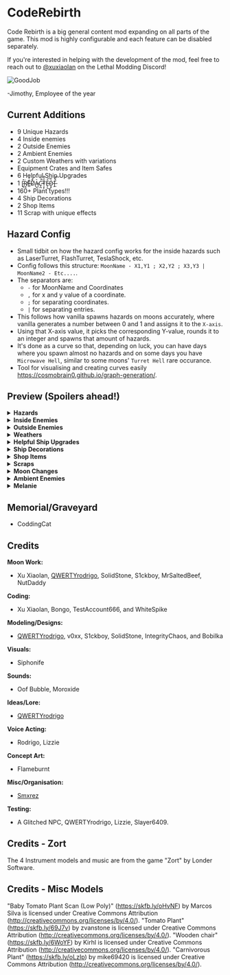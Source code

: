 # CodeRebirth

Code Rebirth is a big general content mod expanding on all parts of the game. This mod is highly configurable and each feature can be disabled separately.

If you're interested in helping with the development of the mod, feel free to reach out to [@xuxiaolan](https://discord.com/channels/1168655651455639582/1241786100201160784) on the Lethal Modding Discord!

![GoodJob](https://i.postimg.cc/9Mr5sSZj/image.png)

-Jimothy, Employee of the year

## Current Additions

- 9 Unique Hazards
- 4 Inside enemies
- 2 Outside Enemies
- 2 Ambient Enemies
- 2 Custom Weathers with variations
- Equipment Crates and Item Safes
- 6 Helpful Ship Upgrades
- 1 [̷͈̇̂ͅṘ̸̮̯E̶̺͊͛́D̸̨̉̌̃Ą̴̭͛C̵̨̪͑̈́̚Ṭ̵̝̙͋͂͊Ê̵̞̣͜͠D̷̝̟͛̈]̶̫͋̐͠
- 160+ Plant types!!!
- 4 Ship Decorations
- 2 Shop Items
- 11 Scrap with unique effects

## Hazard Config

- Small tidbit on how the hazard config works for the inside hazards such as LaserTurret, FlashTurret, TeslaShock, etc.
- Config follows this structure: `MoonName - X1,Y1 ; X2,Y2 ; X3,Y3 | MoonName2 - Etc....`.
- The separators are:
  - `-` for MoonName and Coordinates
  - `,` for x and y value of a coordinate.
  - `;` for separating coordinates.
  - `|` for separating entries.
- This follows how vanilla spawns hazards on moons accurately, where vanilla generates a number between 0 and 1 and assigns it to the `X-axis`.
- Using that X-axis value, it picks the corresponding Y-value, rounds it to an integer and spawns that amount of hazards.
- It's done as a curve so that, depending on luck, you can have days where you spawn almost no hazards and on some days you have `Microwave Hell`, similar to some moons' `Turret Hell` rare occurance.
- Tool for visualising and creating curves easily <https://cosmobrain0.github.io/graph-generation/>.

## Preview (Spoilers ahead!)

</details>

<details>
  <summary><strong>Hazards</strong></summary>

### Bug Zapper

![BZ](https://i.postimg.cc/GpGRtvjj/image.png)

> Designation : Bug Zapper  
> Objective : Pest Control  
>
> These giant electric zappers, capable of delivering fatal electric shocks, were instrumental in the protection of valuable assets. After detecting a threat, the giant tesla coil would charge up before delivering a strong shock, deterring or killing any attackers.  
> [Final Recorded Equipment Transmission]  
> [ERROR] Software critical failure - Objective updated : Zap metal carrier, Zap bug, Zap, Zap, Zap.

### Laser Turret

![LT](https://i.postimg.cc/1t3v2Q4N/image.png)

> Designation : Laser Assisted Soil Excavation Rig (L.A.S.E.R.)  
> Objective : Mine and Extract minerals
>
> The L.A.S.E.R. is the back bone of mining operations, this experimental tech uses a massive carved ruby that focuses light into a single point creating a laser capable of melting solid rock. Energy efficient and powerful, this device is instrumental in the quick extraction of ores.  
> [Final Recorded Equipment Transmission]  
> [ERROR] Software critical failure - Objective updated : Spin, Mine, Spin, Mine,Spin, Mine.

### Industrial Fan

![IF](https://i.postimg.cc/htGbKrcH/image.png)

> Designation : Industrial Fan  
> Objective : Aeration  
>
> These giant industrial fans were used for aeration during mining operations, keeping dust off equipment and keeping crewmates cooled down. The fan's automated system would control fan speed by detecting the amount of dust, gas and other various aerosols.  
> [Final Recorded Equipment Transmission]  
> [ERROR] Software critical failure - Objective updated : Fan Speed - Max, Maximum aeration mode - 360 degree coverage  

### Functional Microwave

![FM](https://i.postimg.cc/x84jMnNG/image.png)

> Designation : Experimental Microwave  
> Objective : Microwave rock
>
> These modified microwave ovens were used alongside L.A.S.E.R. devices to help in the mining operation. Using a modified power supply, the microwave shoots high microwave radiation at rocky surfaces to weaken and fracture surfaces. Once a surface is weakened by an automated microwave, the mining crew can start extraction using manual tools and L.A.S.E.R devices.  
> [Final Recorded Equipment Transmission]  
> [ERROR] Software critical failure  
> [Log] Crewmate found with content of 6% various minerals  
> [Update] Weaken minerals from crewmate  
> [Update] Objective updated : Microwave crewmate

### Flash Turret

![FT](https://i.postimg.cc/FH9mzY6t/image.png)

> Designation : WunderFoto Pro Flash Camera  
> Objective : Survey and Photograph
>
> The WunderFoto Pro Flash Cameras were deployed early on into mining operations to survey the local terrain for ores and photograph local wildlife for research purposes. These state of the art cameras are controlled by the latest company software with a reliable AI that will photograph and send data directly to the ship.  
> [Final Recorded Equipment Transmission]  
> [ERROR] Software critical failure - Objective updated : photograph crew, photograph crew, photograph crew, photograph crew.

### Bear Trap

![BT](https://i.postimg.cc/xdF738T4/image.png)

> Designation : Bear Trap  
> Objective : Wildlife control  
>
> These old mechanical bear traps, rusty but reliable, were used as a defensive measure against the local hostile wildlife trying to interrupt mining operations.  
>
> [Final Recorded Equipment Transmission]  
> N/A

### Air Control Unit

![ACU](https://i.postimg.cc/jS9Rj24y/image.png)

> Designation : Air Control Unit  
> Objective : Shoot down threats  
>
> An old heavy anti air canon repurposed for shooting down airborne threats. These were the last defense measure against hostile wildlife during mining operations. The AC unit uses a powerful pneumatic system that compresses surrounding air to launch heavy air seeking projectiles.  
> [Final Recorded Equipment Transmission]  
> [ERROR] Software critical failure - Objective updated : Clear skies

### Item Crate

![ICW](https://i.postimg.cc/3Jz8Lfy1/image.png)
![SW](https://i.postimg.cc/k4NV8KT0/image.png)
![ICWM](https://i.postimg.cc/T2nKcWSF/image.png)
![ICMM](https://i.postimg.cc/K8fLDgKx/image.png)

> Safe: Spawns outside and is unlockable with a key, manually open it with the dial to get a random pieces of scrap!
> Metal (Mimic): Will trap you and digest you slowly...
> Wooden: Similar except you keep bashing it! gives you shop items.
> Wooden (Mimic): 20% Chance to replace a normal wooden crate with a mimic'd one...
</details>

<details>
  <summary><strong>Inside Enemies</strong></summary>

### Jimothy (Transporter)

![Jim](https://i.postimg.cc/mD7ZxNL2/image.png)

> Carries around hazards and crates, inside and outside, and relocates them.
> Due to his cheap circuits frying, he think he's doing a good job.
> I'd keep an eye out on where he's going...

### Scrap-E (Janitor)

![SE](https://i.postimg.cc/rm7NwbLB/image.png)

> A different take on the hoarding bug mechanic, will not be very happy if he sees you littering.
> The green one is bald.

### Puppeteer (Manor Lord)

![ML](https://i.postimg.cc/FsPQfn1J/image.png)
![VP](https://i.postimg.cc/0NCXZC41/image.png)

> Once betrayed, he haunts the mansion looking for the one who backstabbed him.
> On player contact, stabs the player with his pin and spawns a voodoo puppet following the player anywhere.
> If the puppet is damaged by any source, turret, landmine, other enemies, players, etc, the player would also be damaged.
> Keep your puppet safe.

### Duck Song

![DS](https://i.postimg.cc/1zw6FNrm/image.png)
![DB1](https://i.postimg.cc/kGpDznvY/image.png)
![DB2](https://i.postimg.cc/YqThxC9h/image.png)
![DB3](https://i.postimg.cc/LXhp7jQR/image.png)

> Gives a quest to find grapes to a player. Won't butcher you in any way whatsoever...
> The one and only duck from the hit DUCK song.
> and he waddled away, waddle waddle waddle... till the very next day bam bam bam bum ba ra ra bam.
</details>

<details>
  <summary><strong>Outside Enemies</strong></summary>

### Redwood Titan

![RT](https://i.postimg.cc/FHXjYh5p/image-removebg.png)

> Stomps around outside, crushing anything in its way
> Staying too close may prompt aggressive behavior.

### Carnivorous Plant

![CarnPlant](https://i.postimg.cc/d0xDgKFr/image.png)

</details>

<details>
  <summary><strong>Weathers</strong></summary>

### Windy

![WS](https://i.postimg.cc/c4W1tk0s/image.png)

> Disastrous weather where the player is pulled and thrown by different types of tornados.
> Decreases outdoor and daytime power by 3 each and increases indoor power by 6. 

### Meteor Shower

![MS](https://i.postimg.cc/Nf2FR2r4/image.png)

> World-ending weather where the world will slowly crumble as time goes on, but with the potential for rare crystals to spawn.
> Decreases outdoor and daytime power by 3 each and increases indoor power by 6.

</details>

<details>
  <summary><strong>Helpful Ship Upgrades</strong></summary>

### Shockwave Gal (SWRD-1)

![ShG1](https://i.postimg.cc/0y6MVyXk/image.png)

> Strong and Reliable, this robotic assistant can carry items back to the ship and kill enemies

### Seamine Gal (SEA-M1)

![SeG](https://i.postimg.cc/dt3jKvNX/image.png)

> A mix of Mechanical and biological components, gives players the ability to detect surrounding hazards and enemies through its sonar ping.
> Combat based robot, Attacks and kills enemies, its blast is strong enough to kill "unkillable" enemies.
> Attack charges recharge in orbit or when a key is used on her belt!

### Terminal Gal (DAISY)

![TeG](https://i.postimg.cc/5tyVBXsg/image.png)

> Utility based robot that has a few special abilities!
> Emergency teleport right back to the ship with a long cooldown.
> Immediate recharging of any held item.
> Unlock any door or safe!

### Cruiser Gal (MISS CRUISER)

![CrG](https://i.postimg.cc/8c8rvQmp/image.png)

> Utility based robot that holds unlimited scrap and follows you around!
> Can lead you into entrances both inside and outside.
> Has a special little tune included.

### 999 Gal (LIZ-ZIE)

![LIZ](https://i.postimg.cc/nzS1XSXT/image.png)

> Friendly Gelatinous smile dressed as a nurse that heals players that interact with her.
> Can also revive players nearby.
> Recharges on orbit or on quota depending on config.
> Highly configurable.

### Shrimp Dispenser

![SD](https://i.postimg.cc/SNnzQNLB/image.png)

> Dispenses Shrimp that deals 3 damage to enemies and 60 damage to players.
> One time use unless you dispense another.
> Dropping the Shrimp despawns it.
> Inspired by the shrimp from lockdown protocol, it's a lovely game.
</details>
<details>
  <summary><strong>Ship Decorations</strong></summary>

![SB](https://i.postimg.cc/mZJGVMzg/image.png)

> AIRCONTROL, BEARTRAP, HERMIT and CLEANER.
> Animated Ship decorations, no practical use.
> Zedfox not included.
</details>
<details>
  <summary><strong>Shop Items</strong></summary>

### Hoverboard

![HB](https://i.postimg.cc/wj6mw7Nc/hoverboard.png)

> Shop Item that allows you to drift around the world, should be faster than walking speed and allows a boost using sprint.

### Wallet

![W](https://i.postimg.cc/wMBrg32r/imwadadage-removebg-preview.png)

> Shop Item to get some extra cash for the quota can pick up coins.

</details>

<details>
  <summary><strong>Scraps</strong></summary>

### Guitar

![GU](https://i.postimg.cc/5025L276/Guitar-Icon.png)

> From hit game "Zort", this instrument can be harmonised with the 3 other instruments added for beautiful music.

### Recorder

![RE](https://i.postimg.cc/DwStd7Np/Recorder-Icon.png)

> From hit game "Zort", this instrument can be harmonised with the 3 other instruments added for beautiful music.

### Violin

![VI](https://i.postimg.cc/wT7Wn0k7/Violin-Icon.png)

> From hit game "Zort", this instrument can be harmonised with the 3 other instruments added for beautiful music.

### Accordion

![AC](https://i.postimg.cc/4d0ccbHS/Accordion-Icon.png)

> From hit game "Zort", this instrument can be harmonised with the 3 other instruments added for beautiful music.

### Snow Globe

![SG](https://i.postimg.cc/NfBS0qgy/snowglobe-icon.png)

> Cracked, rare and unique. This Snow Globe is found deep inside of abandoned moons.

### Meteorite (Sapphire)

![MS](https://i.postimg.cc/gJff3RxD/image.png)

### Meteorite (Emerald)

![ME](https://i.postimg.cc/8PsDsz8n/image.png)

### Meteorite (Ruby)

![MR](https://i.postimg.cc/prXbTzmp/image.png)

> Valuable rare Scrap found from the remaining debris of some Meteors.
> Yes I'm aware the ruby looks ass.

### Epic Axe

![EA](https://i.postimg.cc/wxWPFcTY/imwadaage-removebg-preview.png)

> Cool glowy Axe!
> Can crit and deal 2x damage.

### Nature's Mace

![NM](https://i.postimg.cc/zvKF6H00/image.png)

> Mace that uses the power of nature to strike your enemies.
> Heals enemies and players alike (players to 80 hp max, enemies infinitely).
> Can crit and deal 2x damage.

### Spiky Mace

![SM](https://i.postimg.cc/5tr5tSrs/image.png)

> Looks like it would hurt a lot...
> Deals 2 damage by default, very powerful!
> Can crit and deal 2x damage.

### Icy Hammer

![IH](https://i.postimg.cc/G2NsQgQD/image.png)

> With the power of ice, enemies may be slowed down temporarily...
> Can crit and deal 2x damage.

### Pointy Needle

![PN](https://i.postimg.cc/6QfKxn8B/image.png)

> Obtained by defeating the Lord Of The Manor.
> Might have more to it later on.

### Puppet

![PS](https://i.postimg.cc/YSC7kjYg/image.png)

> Obtained by defeating the Manor Lord that puppetted the player.
> It's you, but better!

### Coin

![C](https://i.postimg.cc/cC5bHZ5L/imagwadae-removebg-preview.png)

> Scrap to get some extra cash for the quota, Coin doesn't affect normal-level scrap spawn rates and is not included in the pool normally.
> Rumours say this ancient currency can be used to trade with [INFORMATION NOT AVAILABLE].
</details>
<details>
  <summary><strong>Moon Changes</strong></summary>

### Diverse Flora

![F](https://i.postimg.cc/8C8k191j/image.png)

### Infectious Biomes

![IBCo](https://i.postimg.cc/G380FxFx/image.png)
![IBH](https://i.postimg.cc/wjRJfCfv/image.png)
![IBCr](https://i.postimg.cc/jq3xFLJx/image.png)

</details>
<details>
  <summary><strong>Ambient Enemies</strong></summary>

### Cutiefly

![CF](https://i.postimg.cc/zvmYv21Z/image-207-removebg-preview.png)

> Flies around occasionally resting on the ground. (harmless?????)
> DO NOT APPROACH DO NOT APPROACH [REDACTED].
> ON DEATH IT LIVES YET AGAIN, REBORN A NEW.

### Snailcat

![SC](https://i.postimg.cc/qMzFFhzh/imawadge-removebg-preview.png)

> Roams the land slowly (harmless)

</details>
<details>
  <summary><strong>Melanie</strong></summary>

![MelanieMelicious](https://i.postimg.cc/xd3PhrJ0/grinning-face.png)

> Fear the low value 2 handers

</details>

## Memorial/Graveyard

- CoddingCat

## Credits

**Moon Work:**

- Xu Xiaolan, [QWERTYrodrigo](https://www.youtube.com/watch?v=kHLM5DtR7Vc), SolidStone, S1ckboy, MrSaltedBeef, NutDaddy

**Coding:**

- Xu Xiaolan, Bongo, TestAccount666, and WhiteSpike

**Modeling/Designs:**

- [QWERTYrodrigo](https://www.youtube.com/watch?v=AxE4TltnvjI), v0xx, S1ckboy, SolidStone, IntegrityChaos, and Bobilka

**Visuals:**

- Siphonife

**Sounds:**

- Oof Bubble, Moroxide

**Ideas/Lore:**

- [QWERTYrodrigo](https://www.youtube.com/watch?v=AxE4TltnvjI)

**Voice Acting:**

- Rodrigo, Lizzie

**Concept Art:**

- Flameburnt

**Misc/Organisation:**

- [Smxrez](https://www.youtube.com/shorts/6Mo9MJFu89M)

**Testing:**

- A Glitched NPC, QWERTYrodrigo, Lizzie, Slayer6409.

## Credits - Zort

The 4 Instrument models and music are from the game "Zort" by Londer Software.

## Credits - Misc Models

"Baby Tomato Plant Scan (Low Poly)" (<https://skfb.ly/oHvNF>) by Marcos Silva is licensed under Creative Commons Attribution (<http://creativecommons.org/licenses/by/4.0/>).
"Tomato Plant" (<https://skfb.ly/69J7v>) by zvanstone is licensed under Creative Commons Attribution (<http://creativecommons.org/licenses/by/4.0/>).
"Wooden chair" (<https://skfb.ly/6WoYF>) by Kirhl is licensed under Creative Commons Attribution (<http://creativecommons.org/licenses/by/4.0/>).
"Carnivorous Plant" (<https://skfb.ly/oLzIp>) by mike69420 is licensed under Creative Commons Attribution (<http://creativecommons.org/licenses/by/4.0/>).
